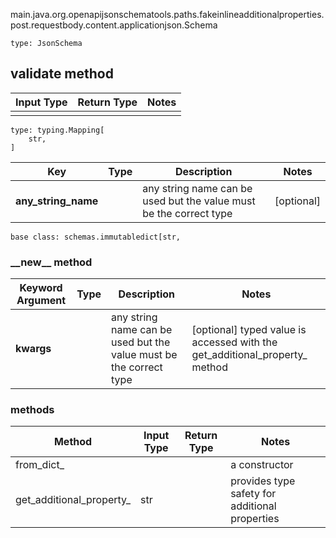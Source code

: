 main.java.org.openapijsonschematools.paths.fakeinlineadditionalproperties.post.requestbody.content.applicationjson.Schema
```
type: JsonSchema
```

## validate method
Input Type | Return Type | Notes
------------ | ------------- | -------------
 |  |

```
type: typing.Mapping[
    str,
]
```
Key | Type |  Description | Notes
------------ | ------------- | ------------- | -------------
**any_string_name** |  | any string name can be used but the value must be the correct type | [optional]

```
base class: schemas.immutabledict[str, 
```
### &lowbar;&lowbar;new&lowbar;&lowbar; method
Keyword Argument | Type | Description | Notes
---------------- | ---- | ----------- | -----
**kwargs** |  | any string name can be used but the value must be the correct type | [optional] typed value is accessed with the get_additional_property_ method

### methods
Method | Input Type | Return Type | Notes
------ | ---------- | ----------- | ------
from_dict_ |  |  | a constructor
get_additional_property_ | str |  | provides type safety for additional properties
